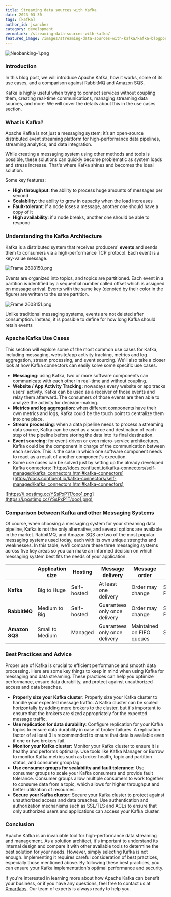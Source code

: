 ```yaml
---
title: Streaming data sources with Kafka
date: 2023-03-30
tags: [kafka]
author_id: jsanchez
category: development
permalink: /streaming-data-sources-with-kafka/
featured_image: /images/streaming-data-sources-with-kafka/kafka-blogpost.png
---
```


![Neobanking-1.png](/images/streaming-data-sources-with-kafka/kafka-blogpost.png)

### Introduction

In this blog post, we will introduce Apache Kafka, how it works, some of its use cases, and a comparison against RabbitMQ and Amazon SQS.

Kafka is highly useful when trying to connect services without coupling them, creating real-time communications, managing streaming data sources, and more. We will cover the details about this in the use cases section.

### What is Kafka?

Apache Kafka is not just a messaging system; it’s an open-source distributed event streaming platform for high-performance data pipelines, streaming analytics, and data integration. 

While creating a messaging system using other methods and tools is possible, these solutions can quickly become problematic as system loads and stress increase. That's where Kafka shines and becomes the ideal solution.

Some key features: 

- **High throughput**: the ability to process huge amounts of messages per second
- **Scalability**: the ability to grow in capacity when the load increases
- **Fault-tolerant**: if a node loses a message, another one should have a copy of it
- **High availability**: if a node breaks, another one should be able to respond

### Understanding the Kafka Architecture

Kafka is a distributed system that receives producers' **events** and sends them to consumers via a high-performance TCP protocol. Each event is a key-value message.

![Frame 2608150.png](/images/streaming-data-sources-with-kafka/Frame_2608150.png)

Events are organized into topics, and topics are partitioned. Each event in a partition is identified by a sequential number called offset which is assigned on message arrival. Events with the same key (denoted by their color in the figure) are written to the same partition.

![Frame 2608151.png](/images/streaming-data-sources-with-kafka/Frame_2608151.png)

Unlike traditional messaging systems, events are not deleted after consumption. Instead, it is possible to define for how long Kafka should retain events

### Apache Kafka Use Cases

This section will explore some of the most common use cases for Kafka, including messaging, website/app activity tracking, metrics and log aggregation, stream processing, and event sourcing. We'll also take a closer look at how Kafka connectors can easily solve some specific use cases.

- **Messaging**: using Kafka, two or more software components can communicate with each other in real-time and without coupling.
- **Website / App Activity Tracking:** nowadays every website or app tracks users’ activity. Kafka can be used as a receiver of those events and relay them afterward. The consumers of those events are then able to analyze the activity for decision-making.
- **Metrics and log aggregation**: when different components have their own metrics and logs, Kafka could be the touch point to centralize them into one place.
- **Stream processing**: when a data pipeline needs to process a streaming data source, Kafka can be used as a source and destination of each step of the pipeline before storing the data into its final destination.
- **Event sourcing:** for event-driven or even micro-service architectures, Kafka could be the component in charge of the communication between each service. This is the case in which one software component needs to react as a result of another component's execution.
- Some use cases can be solved just by setting up the already developed Kafka connectors: [https://docs.confluent.io/kafka-connectors/self-managed/kafka_connectors.html#kafka-connectors](https://docs.confluent.io/kafka-connectors/self-managed/kafka_connectors.html#kafka-connectors)

![https://i.postimg.cc/YSsPxP1T/ooo1.png](https://i.postimg.cc/YSsPxP1T/ooo1.png)

### Comparison between Kafka and other Messaging Systems

Of course, when choosing a messaging system for your streaming data pipeline, Kafka is not the only alternative, and several options are available in the market. RabbitMQ, and Amazon SQS are two of the most popular messaging systems used today, each with its own unique strengths and weaknesses. In this table, we'll compare these three messaging systems across five key areas so you can make an informed decision on which messaging system best fits the needs of your application.

<div class="table-wrapper" markdown="block">

|  | Application size | Hosting | Message delivery | Message order | Goal |
| --- | --- | --- | --- | --- | --- |
| **Kafka** | Big to Huge | Self-hosted | At least one delivery | Order may change | Scalability & Performance |
| **RabbitMQ** | Medium to Big | Self-hosted | Guarantees only once delivery | Order may change | Scalability & Performance |
| **Amazon SQS** | Small to Medium | Managed | Guarantees only once delivery | Maintained on FIFO queues | Simplicity |

</div>

### Best Practices and Advice

Proper use of Kafka is crucial to efficient performance and smooth data processing. Here are some key things to keep in mind when using Kafka for messaging and data streaming. These practices can help you optimize performance, ensure data durability, and protect against unauthorized access and data breaches.

- **Properly size your Kafka cluster**: Properly size your Kafka cluster to handle your expected message traffic. A Kafka cluster can be scaled horizontally by adding more brokers to the cluster, but it's important to ensure that the brokers are sized appropriately for the expected message traffic.
- **Use replication for data durability**: Configure replication for your Kafka topics to ensure data durability in case of broker failures. A replication factor of at least 3 is recommended to ensure that data is available even if one or two brokers fail.
- **Monitor your Kafka cluster:** Monitor your Kafka cluster to ensure it is healthy and performs optimally. Use tools like Kafka Manager or Burrow to monitor Kafka metrics such as broker health, topic and partition status, and consumer group lag.
- **Use consumer groups for scalability and fault tolerance:** Use consumer groups to scale your Kafka consumers and provide fault tolerance. Consumer groups allow multiple consumers to work together to consume data from a topic, which allows for higher throughput and better utilization of resources.
- **Secure your Kafka cluster:** Secure your Kafka cluster to protect against unauthorized access and data breaches. Use authentication and authorization mechanisms such as SSL/TLS and ACLs to ensure that only authorized users and applications can access your Kafka cluster.

### Conclusion

Apache Kafka is an invaluable tool for high-performance data streaming and management. As a solution architect, it's important to understand its internal design and compare it with other available tools to determine the best solution for your needs. However, simply selecting Kafka is not enough. Implementing it requires careful consideration of best practices, especially those mentioned above. By following these best practices, you can ensure your Kafka implementation's optimal performance and security.

If you're interested in learning more about how Apache Kafka can benefit your business, or if you have any questions, feel free to contact us at [Xmartlabs](https://xmartlabs.com). Our team of experts is always ready to help you.

